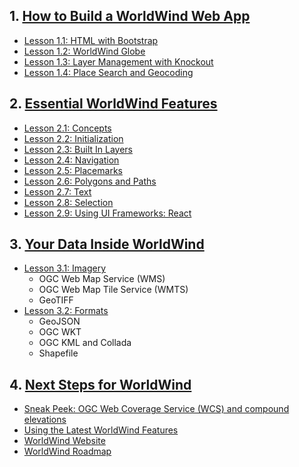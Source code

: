 ## 1. [How to Build a WorldWind Web App](https://emxsys.github.io/worldwind-web-app-tutorial/)
* [Lesson 1.1: HTML with Bootstrap](https://emxsys.github.io/worldwind-web-app-tutorial/lesson-1.html)
* [Lesson 1.2: WorldWind Globe](https://emxsys.github.io/worldwind-web-app-tutorial/lesson-2.html)
* [Lesson 1.3: Layer Management with Knockout](https://emxsys.github.io/worldwind-web-app-tutorial/lesson-3.html)
* [Lesson 1.4: Place Search and Geocoding](https://emxsys.github.io/worldwind-web-app-tutorial/lesson-4.html)

## 2. [Essential WorldWind Features](sections/2/)
* [Lesson 2.1: Concepts](sections/2/concepts.html)
* [Lesson 2.2: Initialization](sections/2/initialization.html)
* [Lesson 2.3: Built In Layers](sections/2/built-in-layers.html)
* [Lesson 2.4: Navigation](sections/2/navigation.html)
* [Lesson 2.5: Placemarks](sections/2/placemarks.html)
* [Lesson 2.6: Polygons and Paths](sections/2/shapes.html)
* [Lesson 2.7: Text](sections/2/text.html)
* [Lesson 2.8: Selection](sections/2/selection.html)
* [Lesson 2.9: Using UI Frameworks: React](https://github.com/emxsys/worldwind-react-app)

## 3. [Your Data Inside WorldWind](sections/3/)
* [Lesson 3.1: Imagery](sections/3/imagery.html)
   * OGC Web Map Service (WMS)
   * OGC Web Map Tile Service (WMTS)
   * GeoTIFF
* [Lesson 3.2: Formats](sections/3/formats.html)
   * GeoJSON
   * OGC WKT 
   * OGC KML and Collada
   * Shapefile
 
## 4. [Next Steps for WorldWind](sections/4/)
* [Sneak Peek: OGC Web Coverage Service (WCS) and compound elevations](sections/4/wcs.html)
* [Using the Latest WorldWind Features](sections/4/latest-features.html)
* [WorldWind Website](https://worldwind.arc.nasa.gov)
* [WorldWind Roadmap](https://worldwind.arc.nasa.gov/blog/roadmap/)
